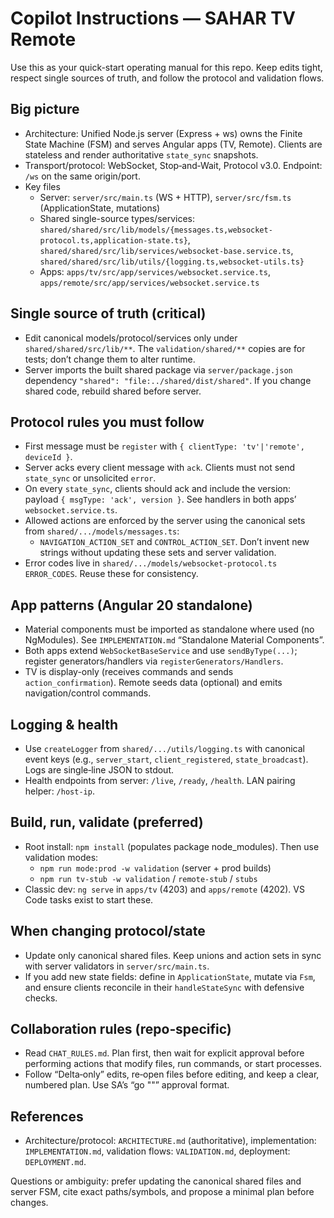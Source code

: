 # Copilot Instructions — SAHAR TV Remote

Use this as your quick-start operating manual for this repo. Keep edits tight, respect single sources of truth, and follow the protocol and validation flows.

## Big picture
- Architecture: Unified Node.js server (Express + ws) owns the Finite State Machine (FSM) and serves Angular apps (TV, Remote). Clients are stateless and render authoritative `state_sync` snapshots.
- Transport/protocol: WebSocket, Stop‑and‑Wait, Protocol v3.0. Endpoint: `/ws` on the same origin/port.
- Key files
  - Server: `server/src/main.ts` (WS + HTTP), `server/src/fsm.ts` (ApplicationState, mutations)
  - Shared single-source types/services: `shared/shared/src/lib/models/{messages.ts,websocket-protocol.ts,application-state.ts}`, `shared/shared/src/lib/services/websocket-base.service.ts`, `shared/shared/src/lib/utils/{logging.ts,websocket-utils.ts}`
  - Apps: `apps/tv/src/app/services/websocket.service.ts`, `apps/remote/src/app/services/websocket.service.ts`

## Single source of truth (critical)
- Edit canonical models/protocol/services only under `shared/shared/src/lib/**`. The `validation/shared/**` copies are for tests; don’t change them to alter runtime.
- Server imports the built shared package via `server/package.json` dependency `"shared": "file:../shared/dist/shared"`. If you change shared code, rebuild shared before server.

## Protocol rules you must follow
- First message must be `register` with `{ clientType: 'tv'|'remote', deviceId }`.
- Server acks every client message with `ack`. Clients must not send `state_sync` or unsolicited `error`.
- On every `state_sync`, clients should ack and include the version: payload `{ msgType: 'ack', version }`. See handlers in both apps’ `websocket.service.ts`.
- Allowed actions are enforced by the server using the canonical sets from `shared/.../models/messages.ts`:
  - `NAVIGATION_ACTION_SET` and `CONTROL_ACTION_SET`. Don’t invent new strings without updating these sets and server validation.
- Error codes live in `shared/.../models/websocket-protocol.ts` `ERROR_CODES`. Reuse these for consistency.

## App patterns (Angular 20 standalone)
- Material components must be imported as standalone where used (no NgModules). See `IMPLEMENTATION.md` “Standalone Material Components”.
- Both apps extend `WebSocketBaseService` and use `sendByType(...)`; register generators/handlers via `registerGenerators/Handlers`.
- TV is display-only (receives commands and sends `action_confirmation`). Remote seeds data (optional) and emits navigation/control commands.

## Logging & health
- Use `createLogger` from `shared/.../utils/logging.ts` with canonical event keys (e.g., `server_start`, `client_registered`, `state_broadcast`). Logs are single‑line JSON to stdout.
- Health endpoints from server: `/live`, `/ready`, `/health`. LAN pairing helper: `/host-ip`.

## Build, run, validate (preferred)
- Root install: `npm install` (populates package node_modules). Then use validation modes:
  - `npm run mode:prod -w validation` (server + prod builds)
  - `npm run tv-stub -w validation` / `remote-stub` / `stubs`
- Classic dev: `ng serve` in `apps/tv` (4203) and `apps/remote` (4202). VS Code tasks exist to start these.

## When changing protocol/state
- Update only canonical shared files. Keep unions and action sets in sync with server validators in `server/src/main.ts`.
- If you add new state fields: define in `ApplicationState`, mutate via `Fsm`, and ensure clients reconcile in their `handleStateSync` with defensive checks.

## Collaboration rules (repo‑specific)
- Read `CHAT_RULES.md`. Plan first, then wait for explicit approval before performing actions that modify files, run commands, or start processes.
- Follow “Delta‑only” edits, re‑open files before editing, and keep a clear, numbered plan. Use SA’s “go "<step-id>"” approval format.

## References
- Architecture/protocol: `ARCHITECTURE.md` (authoritative), implementation: `IMPLEMENTATION.md`, validation flows: `VALIDATION.md`, deployment: `DEPLOYMENT.md`.

Questions or ambiguity: prefer updating the canonical shared files and server FSM, cite exact paths/symbols, and propose a minimal plan before changes.
